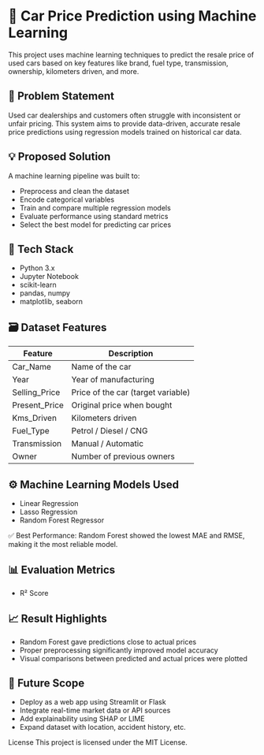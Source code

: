 # 🚗 Car Price Prediction using Machine Learning

This project uses machine learning techniques to predict the resale price of used cars based on key features like brand, fuel type, transmission, ownership, kilometers driven, and more.

## 📌 Problem Statement

Used car dealerships and customers often struggle with inconsistent or unfair pricing. This system aims to provide data-driven, accurate resale price predictions using regression models trained on historical car data.

## 💡 Proposed Solution

A machine learning pipeline was built to:
- Preprocess and clean the dataset
- Encode categorical variables
- Train and compare multiple regression models
- Evaluate performance using standard metrics
- Select the best model for predicting car prices

## 🧰 Tech Stack

- Python 3.x  
- Jupyter Notebook  
- scikit-learn  
- pandas, numpy  
- matplotlib, seaborn  

## 🗃️ Dataset Features

| Feature         | Description                        |
|----------------|------------------------------------|
| Car_Name        | Name of the car                    |
| Year            | Year of manufacturing              |
| Selling_Price   | Price of the car (target variable) |
| Present_Price   | Original price when bought         |
| Kms_Driven      | Kilometers driven                  |
| Fuel_Type       | Petrol / Diesel / CNG              |
| Transmission    | Manual / Automatic                 |
| Owner           | Number of previous owners          |

## ⚙️ Machine Learning Models Used

- Linear Regression  
- Lasso Regression  
- Random Forest Regressor  

✅ Best Performance: Random Forest showed the lowest MAE and RMSE, making it the most reliable model.

## 📊 Evaluation Metrics
- R² Score

## 📈 Result Highlights

- Random Forest gave predictions close to actual prices  
- Proper preprocessing significantly improved model accuracy  
- Visual comparisons between predicted and actual prices were plotted

## 🚀 Future Scope

- Deploy as a web app using Streamlit or Flask  
- Integrate real-time market data or API sources  
- Add explainability using SHAP or LIME  
- Expand dataset with location, accident history, etc.



 License
This project is licensed under the MIT License.
